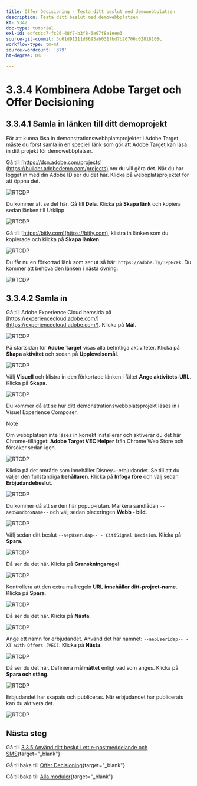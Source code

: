 ```yaml
---
title: Offer Decisioning - Testa ditt beslut med demowebbplatsen
description: Testa ditt beslut med demowebbplatsen
kt: 5342
doc-type: tutorial
exl-id: ecfcdcc7-fc26-48f7-b3f8-6e97f8e1eee3
source-git-commit: 3d61d91111d8693ab031fbd7b26706c02818108c
workflow-type: tm+mt
source-wordcount: '379'
ht-degree: 0%

---
```


# 3.3.4 Kombinera Adobe Target och Offer Decisioning

## 3.3.4.1 Samla in länken till ditt demoprojekt

För att kunna läsa in demonstrationswebbplatsprojektet i Adobe Target måste du först samla in en speciell länk som gör att Adobe Target kan läsa in ditt projekt för demowebbplatser.

Gå till [https://dsn.adobe.com/projects](https://builder.adobedemo.com/projects) om du vill göra det. När du har loggat in med din Adobe ID ser du det här. Klicka på webbplatsprojektet för att öppna det.

![RTCDP](./images/builder1.png)

Du kommer att se det här. Gå till **Dela**. Klicka på **Skapa länk** och kopiera sedan länken till Urklipp.

![RTCDP](./images/builder2.png)

Gå till [https://bitly.com](https://bitly.com), klistra in länken som du kopierade och klicka på **Skapa länken**.

![RTCDP](./images/builder4.png)

Du får nu en förkortad länk som ser ut så här: `https://adobe.ly/3PpGcFk`. Du kommer att behöva den länken i nästa övning.

![RTCDP](./images/builder5.png)

## 3.3.4.2 Samla in

Gå till Adobe Experience Cloud hemsida på [https://experiencecloud.adobe.com/](https://experiencecloud.adobe.com/). Klicka på **Mål**.

![RTCDP](./../../../../modules/delivery-activation/rtcdp-b2c/rtcdpb2c-3/images/excl.png)

På startsidan för **Adobe Target** visas alla befintliga aktiviteter. Klicka på **Skapa aktivitet** och sedan på **Upplevelsemål**.

![RTCDP](./../../../../modules/delivery-activation/rtcdp-b2c/rtcdpb2c-3/images/exclatov.png)

Välj **Visuell** och klistra in den förkortade länken i fältet **Ange aktivitets-URL**. Klicka på **Skapa**.

![RTCDP](./images/exclatcrxt1.png)

Du kommer då att se hur ditt demonstrationswebbplatsprojekt läses in i Visuel Experience Composer.

>[!NOTE]
>
>Om webbplatsen inte läses in korrekt installerar och aktiverar du det här Chrome-tillägget: **Adobe Target VEC Helper** från Chrome Web Store och försöker sedan igen.

![RTCDP](./images/vec1.png)

Klicka på det område som innehåller Disney+-erbjudandet. Se till att du väljer den fullständiga **behållaren**. Klicka på **Infoga före** och välj sedan **Erbjudandebeslut**.

![RTCDP](./images/vec3.png)

Du kommer då att se den här popup-rutan. Markera sandlådan `--aepSandboxName--` och välj sedan placeringen **Webb - bild**.

![RTCDP](./images/vec4.png)

Välj sedan ditt beslut `--aepUserLdap-- - CitiSignal Decision`. Klicka på **Spara**.

![RTCDP](./images/vec5.png)

Då ser du det här. Klicka på **Granskningsregel**.

![RTCDP](./images/vec5a.png)

Kontrollera att den extra mallregeln **URL** **innehåller** **ditt-project-name**. Klicka på **Spara**.

![RTCDP](./images/vec6.png)

Då ser du det här. Klicka på **Nästa**.

![RTCDP](./images/vec7.png)

Ange ett namn för erbjudandet. Använd det här namnet: `--aepUserLdap-- - XT with Offers (VEC)`. Klicka på **Nästa**.

![RTCDP](./images/vec8.png)

Då ser du det här. Definiera **målmåttet** enligt vad som anges. Klicka på **Spara och stäng**.

![RTCDP](./images/vec9.png)

Erbjudandet har skapats och publiceras. När erbjudandet har publicerats kan du aktivera det.

![RTCDP](./images/vec11.png)

## Nästa steg

Gå till [3.3.5 Använd ditt beslut i ett e-postmeddelande och SMS](./ex5.md){target="_blank"}

Gå tillbaka till [Offer Decisioning](offer-decisioning.md){target="_blank"}

Gå tillbaka till [Alla moduler](./../../../../overview.md){target="_blank"}
